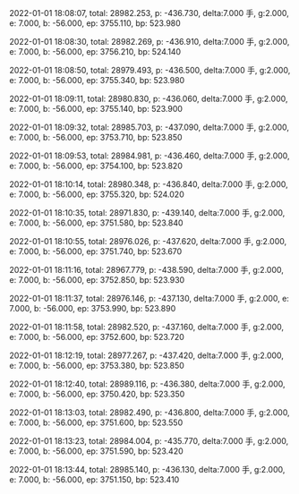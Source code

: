2022-01-01 18:08:07, total: 28982.253, p: -436.730, delta:7.000 手, g:2.000, e: 7.000, b: -56.000, ep: 3755.110, bp: 523.980

2022-01-01 18:08:30, total: 28982.269, p: -436.910, delta:7.000 手, g:2.000, e: 7.000, b: -56.000, ep: 3756.210, bp: 524.140

2022-01-01 18:08:50, total: 28979.493, p: -436.500, delta:7.000 手, g:2.000, e: 7.000, b: -56.000, ep: 3755.340, bp: 523.980

2022-01-01 18:09:11, total: 28980.830, p: -436.060, delta:7.000 手, g:2.000, e: 7.000, b: -56.000, ep: 3755.140, bp: 523.900

2022-01-01 18:09:32, total: 28985.703, p: -437.090, delta:7.000 手, g:2.000, e: 7.000, b: -56.000, ep: 3753.710, bp: 523.850

2022-01-01 18:09:53, total: 28984.981, p: -436.460, delta:7.000 手, g:2.000, e: 7.000, b: -56.000, ep: 3754.100, bp: 523.820

2022-01-01 18:10:14, total: 28980.348, p: -436.840, delta:7.000 手, g:2.000, e: 7.000, b: -56.000, ep: 3755.320, bp: 524.020

2022-01-01 18:10:35, total: 28971.830, p: -439.140, delta:7.000 手, g:2.000, e: 7.000, b: -56.000, ep: 3751.580, bp: 523.840

2022-01-01 18:10:55, total: 28976.026, p: -437.620, delta:7.000 手, g:2.000, e: 7.000, b: -56.000, ep: 3751.740, bp: 523.670

2022-01-01 18:11:16, total: 28967.779, p: -438.590, delta:7.000 手, g:2.000, e: 7.000, b: -56.000, ep: 3752.850, bp: 523.930

2022-01-01 18:11:37, total: 28976.146, p: -437.130, delta:7.000 手, g:2.000, e: 7.000, b: -56.000, ep: 3753.990, bp: 523.890

2022-01-01 18:11:58, total: 28982.520, p: -437.160, delta:7.000 手, g:2.000, e: 7.000, b: -56.000, ep: 3752.600, bp: 523.720

2022-01-01 18:12:19, total: 28977.267, p: -437.420, delta:7.000 手, g:2.000, e: 7.000, b: -56.000, ep: 3753.380, bp: 523.850

2022-01-01 18:12:40, total: 28989.116, p: -436.380, delta:7.000 手, g:2.000, e: 7.000, b: -56.000, ep: 3750.420, bp: 523.350

2022-01-01 18:13:03, total: 28982.490, p: -436.800, delta:7.000 手, g:2.000, e: 7.000, b: -56.000, ep: 3751.600, bp: 523.550

2022-01-01 18:13:23, total: 28984.004, p: -435.770, delta:7.000 手, g:2.000, e: 7.000, b: -56.000, ep: 3751.590, bp: 523.420

2022-01-01 18:13:44, total: 28985.140, p: -436.130, delta:7.000 手, g:2.000, e: 7.000, b: -56.000, ep: 3751.150, bp: 523.410